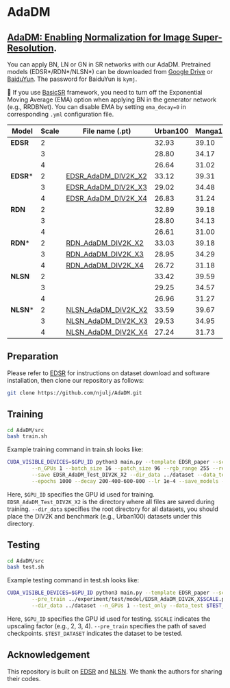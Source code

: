 # AdaDM
## [AdaDM: Enabling Normalization for Image Super-Resolution](https://arxiv.org/abs/2111.13905).
 You can apply BN, LN or GN in SR networks with our AdaDM. Pretrained models (EDSR\*/RDN\*/NLSN\*) can be downloaded from
 [Google Drive](https://drive.google.com/drive/folders/1xljnGUUPAXpdAzXxCUMz5Rs2yOMAMOx6?usp=sharing) or
 [BaiduYun](https://pan.baidu.com/s/18I3j4DJFvbNvTFHzDwsssA). The password for BaiduYun is `kymj`.

:loudspeaker: If you use [BasicSR](https://github.com/xinntao/BasicSR) framework, you need to turn off the Exponential Moving Average (EMA) option when
applying BN in the generator network (e.g., RRDBNet). You can disable EMA by setting `ema_decay=0` in corresponding `.yml` configuration file. 

| Model    | Scale | File name (.pt) | Urban100 | Manga109 |
|  ---     |  ---  | ---             | ---        | ---      |
|**EDSR** | 2 |                     | 32.93 | 39.10 |
|| 3 || 28.80 | 34.17 |
|| 4 || 26.64 | 31.02 |
|**EDSR***| 2 | [EDSR_AdaDM_DIV2K_X2](https://drive.google.com/drive/folders/1xljnGUUPAXpdAzXxCUMz5Rs2yOMAMOx6?usp=sharing) | 33.12 | 39.31 |
|| 3 | [EDSR_AdaDM_DIV2K_X3](https://drive.google.com/drive/folders/1xljnGUUPAXpdAzXxCUMz5Rs2yOMAMOx6?usp=sharing) | 29.02 | 34.48 |
|| 4 | [EDSR_AdaDM_DIV2K_X4](https://drive.google.com/drive/folders/1xljnGUUPAXpdAzXxCUMz5Rs2yOMAMOx6?usp=sharing) | 26.83  | 31.24 |
|**RDN**  | 2 |  | 32.89  | 39.18 |
|| 3 |  | 28.80 | 34.13 |
|| 4 |  | 26.61 | 31.00 |
|**RDN***| 2 | [RDN_AdaDM_DIV2K_X2](https://drive.google.com/drive/folders/1xljnGUUPAXpdAzXxCUMz5Rs2yOMAMOx6?usp=sharing) | 33.03 | 39.18 |
|| 3 | [RDN_AdaDM_DIV2K_X3](https://drive.google.com/drive/folders/1xljnGUUPAXpdAzXxCUMz5Rs2yOMAMOx6?usp=sharing) | 28.95 | 34.29  |
|| 4 | [RDN_AdaDM_DIV2K_X4](https://drive.google.com/drive/folders/1xljnGUUPAXpdAzXxCUMz5Rs2yOMAMOx6?usp=sharing) | 26.72 | 31.18 |
|**NLSN**  | 2 |  | 33.42 | 39.59 |
|| 3 |  | 29.25 | 34.57 |
|| 4 |  | 26.96 | 31.27 |
|**NLSN*** | 2 | [NLSN_AdaDM_DIV2K_X2](https://drive.google.com/drive/folders/1xljnGUUPAXpdAzXxCUMz5Rs2yOMAMOx6?usp=sharing) | 33.59 | 39.67 |
|| 3 | [NLSN_AdaDM_DIV2K_X3](https://drive.google.com/drive/folders/1xljnGUUPAXpdAzXxCUMz5Rs2yOMAMOx6?usp=sharing) | 29.53 | 34.95  |
|| 4 | [NLSN_AdaDM_DIV2K_X4](https://drive.google.com/drive/folders/1xljnGUUPAXpdAzXxCUMz5Rs2yOMAMOx6?usp=sharing) | 27.24 | 31.73 |

## Preparation
Please refer to [EDSR](https://github.com/thstkdgus35/EDSR-PyTorch) for instructions on dataset download and software installation, then clone our repository as follows:
```bash
git clone https://github.com/njulj/AdaDM.git
```

## Training
```bash
cd AdaDM/src
bash train.sh
```
Example training command in train.sh looks like:
```bash
CUDA_VISIBLE_DEVICES=$GPU_ID python3 main.py --template EDSR_paper --scale 2\
        --n_GPUs 1 --batch_size 16 --patch_size 96 --rgb_range 255 --res_scale 0.1\
        --save EDSR_AdaDM_Test_DIV2K_X2 --dir_data ../dataset --data_test Urban100\
        --epochs 1000 --decay 200-400-600-800 --lr 1e-4 --save_models --save_results 
```
Here, `$GPU_ID` specifies the GPU id used for training. `EDSR_AdaDM_Test_DIV2K_X2` is the directory where all files are saved during training.
`--dir_data` specifies the root directory for all datasets, you should place the DIV2K and benchmark (e.g., Urban100) datasets under this directory.

## Testing
```bash
cd AdaDM/src
bash test.sh
```
Example testing command in test.sh looks like:
```bash
CUDA_VISIBLE_DEVICES=$GPU_ID python3 main.py --template EDSR_paper --scale $SCALE\
        --pre_train ../experiment/test/model/EDSR_AdaDM_DIV2K_X$SCALE.pt\
        --dir_data ../dataset --n_GPUs 1 --test_only --data_test $TEST_DATASET
```
Here, `$GPU_ID` specifies the GPU id used for testing. `$SCALE` indicates the upscaling factor (e.g., 2, 3, 4). `--pre_train` specifies the path of
saved checkpoints. `$TEST_DATASET` indicates the dataset to be tested.

## Acknowledgement
This repository is built on [EDSR](https://github.com/thstkdgus35/EDSR-PyTorch) and [NLSN](https://github.com/HarukiYqM/Non-Local-Sparse-Attention). We thank the authors for sharing their codes.
